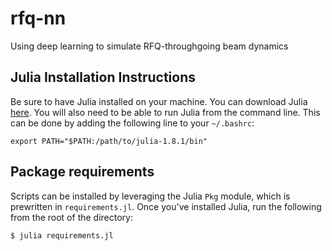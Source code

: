 # rfq-nn
Using deep learning to simulate RFQ-throughgoing beam dynamics

## Julia Installation Instructions
Be sure to have Julia installed on your machine. You can download Julia <a href="https://julialang.org/downloads/">here</a>. You will also need to be able to run Julia from the command line. This can be done by adding the following line to your `~/.bashrc`:

```export PATH="$PATH:/path/to/julia-1.8.1/bin"```

## Package requirements
Scripts can be installed by leveraging the Julia `Pkg` module, which is prewritten in `requirements.jl`. Once you've installed Julia, run the following from the root of the directory:

```$ julia requirements.jl```
